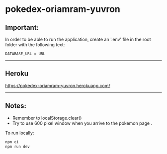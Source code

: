 # pokedex-oriamram-yuvron

## Important:

In order to be able to run the application, create an '.env' file in the root folder with the following text:

```
DATABASE_URL = URL
```


---

## Heroku

https://pokedex-oriamram-yuvron.herokuapp.com/

---

## Notes:

- Remember to localStorage.clear()
- Try to use 600 pixel window when you arrive to the pokemon page .

To run locally:

```javascript
npm ci
npm run dev
```
